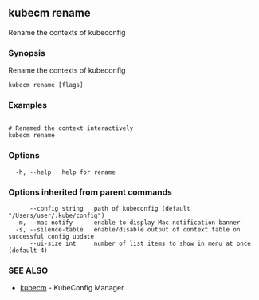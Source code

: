## kubecm rename

Rename the contexts of kubeconfig

### Synopsis

Rename the contexts of kubeconfig

```
kubecm rename [flags]
```

### Examples

```

# Renamed the context interactively
kubecm rename

```

### Options

```
  -h, --help   help for rename
```

### Options inherited from parent commands

```
      --config string   path of kubeconfig (default "/Users/user/.kube/config")
  -m, --mac-notify      enable to display Mac notification banner
  -s, --silence-table   enable/disable output of context table on successful config update
      --ui-size int     number of list items to show in menu at once (default 4)
```

### SEE ALSO

* [kubecm](kubecm.md)	 - KubeConfig Manager.

